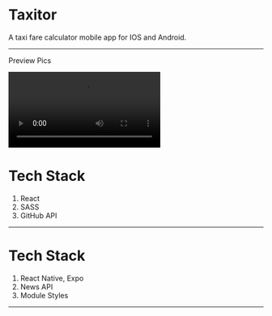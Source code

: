 # Taxitor
A taxi fare calculator mobile app for IOS and Android. 
___

Preview Pics

![GitHub User Profile Search Pic 1](https://philane-msibi.000webhostapp.com/img/hawky.wmv)

# Tech Stack
1. React
2. SASS
3. GitHub API

___

# Tech Stack

1. React Native, Expo
2. News API
3. Module Styles

___
